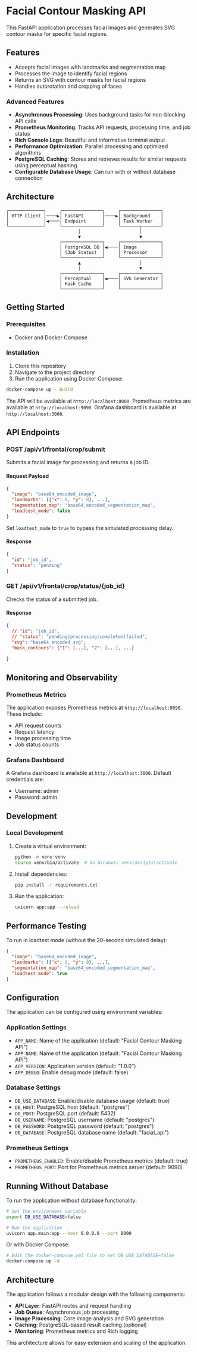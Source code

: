 # Facial Contour Masking API

This FastAPI application processes facial images and generates SVG contour masks for specific facial regions.

## Features

- Accepts facial images with landmarks and segmentation map
- Processes the image to identify facial regions
- Returns an SVG with contour masks for facial regions
- Handles autorotation and cropping of faces

### Advanced Features

- **Asynchronous Processing**: Uses background tasks for non-blocking API calls
- **Prometheus Monitoring**: Tracks API requests, processing time, and job status
- **Rich Console Logs**: Beautiful and informative terminal output
- **Performance Optimization**: Parallel processing and optimized algorithms
- **PostgreSQL Caching**: Stores and retrieves results for similar requests using perceptual hashing
- **Configurable Database Usage**: Can run with or without database connection

## Architecture

```
┌─────────────┐     ┌───────────────┐     ┌───────────────┐
│ HTTP Client │────▶│ FastAPI       │────▶│ Background    │
│             │◀────│ Endpoint      │     │ Task Worker   │
└─────────────┘     └───────────────┘     └───────┬───────┘
                           │                      │
                           ▼                      ▼
                    ┌───────────────┐     ┌───────────────┐
                    │ PostgreSQL DB │◀────│ Image         │
                    │ (Job Status)  │     │ Processor     │
                    └───────────────┘     └───────────────┘
                           ▲                      │
                           │                      ▼
                    ┌───────────────┐     ┌───────────────┐
                    │ Perceptual    │◀────│ SVG Generator │
                    │ Hash Cache    │     │               │
                    └───────────────┘     └───────────────┘
```


## Getting Started

### Prerequisites

- Docker and Docker Compose

### Installation

1. Clone this repository
2. Navigate to the project directory
3. Run the application using Docker Compose:

```bash
docker-compose up --build
```

The API will be available at `http://localhost:8000`.
Prometheus metrics are available at `http://localhost:9090`.
Grafana dashboard is available at `http://localhost:3000`.

## API Endpoints

### POST /api/v1/frontal/crop/submit

Submits a facial image for processing and returns a job ID.

#### Request Payload

```json
{
  "image": "base64_encoded_image",
  "landmarks": [{"x": 0, "y": 0}, ...],
  "segmentation_map": "base64_encoded_segmentation_map",
  "loadtest_mode": false
}
```

Set `loadtest_mode` to `true` to bypass the simulated processing delay.

#### Response

```json
{
  "id": "job_id",
  "status": "pending"
}
```

### GET /api/v1/frontal/crop/status/{job_id}

Checks the status of a submitted job.

#### Response

```json
{
  // "id": "job_id",
  // "status": "pending|processing|completed|failed",
  "svg": "base64_encoded_svg",
  "mask_contours": {"1": [...], "2": [...], ...}
  
}
```

## Monitoring and Observability

### Prometheus Metrics

The application exposes Prometheus metrics at `http://localhost:9090`. These include:

- API request counts
- Request latency
- Image processing time
- Job status counts

### Grafana Dashboard

A Grafana dashboard is available at `http://localhost:3000`. Default credentials are:

- Username: admin
- Password: admin

## Development

### Local Development

1. Create a virtual environment:
   ```bash
   python -m venv venv
   source venv/bin/activate  # On Windows: venv\Scripts\activate
   ```

2. Install dependencies:
   ```bash
   pip install -r requirements.txt
   ```

3. Run the application:
   ```bash
   uvicorn app:app --reload
   ```

## Performance Testing

To run in loadtest mode (without the 20-second simulated delay):

```json
{
  "image": "base64_encoded_image",
  "landmarks": [{"x": 0, "y": 0}, ...],
  "segmentation_map": "base64_encoded_segmentation_map",
  "loadtest_mode": true
}
```

## Configuration

The application can be configured using environment variables:

### Application Settings
- `APP_NAME`: Name of the application (default: "Facial Contour Masking API")
- `APP_NAME`: Name of the application (default: "Facial Contour Masking API")
- `APP_VERSION`: Application version (default: "1.0.0")
- `APP_DEBUG`: Enable debug mode (default: false)

### Database Settings
- `DB_USE_DATABASE`: Enable/disable database usage (default: true)
- `DB_HOST`: PostgreSQL host (default: "postgres")
- `DB_PORT`: PostgreSQL port (default: 5432)
- `DB_USERNAME`: PostgreSQL username (default: "postgres")
- `DB_PASSWORD`: PostgreSQL password (default: "postgres")
- `DB_DATABASE`: PostgreSQL database name (default: "facial_api")

### Prometheus Settings
- `PROMETHEUS_ENABLED`: Enable/disable Prometheus metrics (default: true)
- `PROMETHEUS_PORT`: Port for Prometheus metrics server (default: 9090)

## Running Without Database

To run the application without database functionality:

```bash
# Set the environment variable
export DB_USE_DATABASE=false

# Run the application
uvicorn app.main:app --host 0.0.0.0 --port 8000
```

Or with Docker Compose:

```bash
# Edit the docker-compose.yml file to set DB_USE_DATABASE=false
docker-compose up -d
```

## Architecture

The application follows a modular design with the following components:

- **API Layer**: FastAPI routes and request handling
- **Job Queue**: Asynchronous job processing
- **Image Processing**: Core image analysis and SVG generation
- **Caching**: PostgreSQL-based result caching (optional)
- **Monitoring**: Prometheus metrics and Rich logging

This architecture allows for easy extension and scaling of the application.
